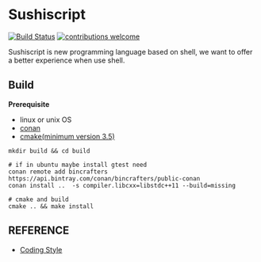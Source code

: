 # Sushiscript

[![Build Status](https://travis-ci.org/Sushiscript/sushiscript.svg?branch=master)](https://travis-ci.org/Sushiscript/sushiscript)
[![contributions welcome](https://img.shields.io/badge/contributions-welcome-brightgreen.svg?style=flat)](https://github.com/Sushiscript/sushiscrip/issues)

Sushiscript is new programming language based on shell, we want to offer a better experience when use shell.

## Build

**Prerequisite**
+ linux or unix OS
+ [conan](https://conan.io/)
+ [cmake(minimum version 3.5)](https://cmake.org/)

```shell
mkdir build && cd build

# if in ubuntu maybe install gtest need
conan remote add bincrafters https://api.bintray.com/conan/bincrafters/public-conan
conan install ..  -s compiler.libcxx=libstdc++11 --build=missing

# cmake and build
cmake .. && make install
```

## REFERENCE

+ [Coding Style](https://vinalx.github.io/articles/2018-03/google-cpp-style)